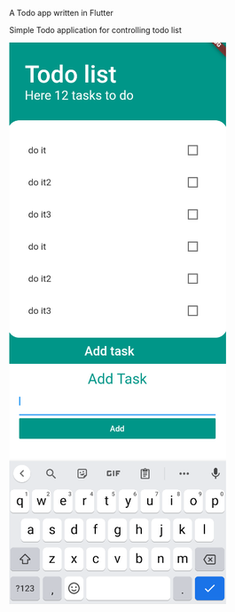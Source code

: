 A Todo app written in Flutter

Simple Todo application for controlling todo list


![Alt text](/assets/1.png "screen1")
![Alt text](/assets/2.png "screen2")